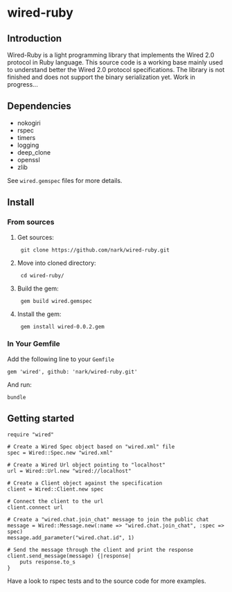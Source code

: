 # wired-ruby

## Introduction

Wired-Ruby is a light programming library that implements the Wired 2.0 protocol in Ruby language. This source code is a working base mainly used to understand better the Wired 2.0 protocol specifications. The library is not finished and does not support the binary serialization yet. Work in progress...

## Dependencies

* nokogiri
* rspec
* timers
* logging
* deep_clone
* openssl
* zlib

See `wired.gemspec` files for more details.

## Install

### From sources

1. Get sources:

		git clone https://github.com/nark/wired-ruby.git
	
2. Move into cloned directory:

		cd wired-ruby/
		
3. Build the gem:

		gem build wired.gemspec
		
4. Install the gem:

		gem install wired-0.0.2.gem

### In Your Gemfile

Add the following line to your `Gemfile`

	gem 'wired', github: 'nark/wired-ruby.git'

And run:

	bundle
		
## Getting started

	require "wired"

	# Create a Wired Spec object based on "wired.xml" file
	spec = Wired::Spec.new "wired.xml"
	
	# Create a Wired Url object pointing to "localhost"
	url = Wired::Url.new "wired://localhost"
	
	# Create a Client object against the specification
	client = Wired::Client.new spec 
	
	# Connect the client to the url
	client.connect url
	
	# Create a "wired.chat.join_chat" message to join the public chat
	message = Wired::Message.new(:name => "wired.chat.join_chat", :spec => spec)
	message.add_parameter("wired.chat.id", 1)
	
	# Send the message through the client and print the response
	client.send_message(message) {|response|
		puts response.to_s
	}	

Have a look to rspec tests and to the source code for more examples.
